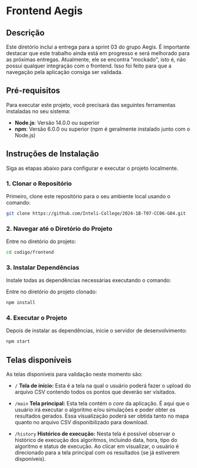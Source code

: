 # Frontend Aegis

## Descrição

Este diretório inclui a entrega para a sprint 03 do grupo Aegis. É importante destacar que este trabalho ainda está em progresso e será melhorado para as próximas entregas. Atualmente, ele se encontra "mockado", isto é, não possui qualquer integração com o frontend. Isso foi feito para que a navegação pela aplicação consiga ser validada.

## Pré-requisitos

Para executar este projeto, você precisará das seguintes ferramentas instaladas no seu sistema:

- **Node.js**: Versão 14.0.0 ou superior
- **npm**: Versão 6.0.0 ou superior (npm é geralmente instalado junto com o Node.js)

## Instruções de Instalação

Siga as etapas abaixo para configurar e executar o projeto localmente.

### 1. Clonar o Repositório

Primeiro, clone este repositório para o seu ambiente local usando o comando:

```bash
git clone https://github.com/Inteli-College/2024-1B-T07-CC06-G04.git
```

### 2. Navegar até o Diretório do Projeto

Entre no diretório do projeto:

```bash
cd codigo/frontend
```

### 3. Instalar Dependências

Instale todas as dependências necessárias executando o comando:

Entre no diretório do projeto clonado:

```bash
npm install
```

### 4. Executar o Projeto

Depois de instalar as dependências, inicie o servidor de desenvolvimento:

```bash
npm start
```

## Telas disponíveis

As telas disponíveis para validação neste momento são:

- ```/``` **Tela de início:** Esta é a tela na qual o usuário poderá fazer o upload do arquivo CSV contendo todos os pontos que deverão ser visitados.

- ```/main``` **Tela principal:** Esta tela contém o _core_ da aplicação. É aqui que o usuário irá executar o algoritmo e/ou simulações e poder obter os resultados gerados. Essa visualização poderá ser obtida tanto no mapa quanto no arquivo CSV disponibilizado para download.

- ```/history``` **Histórico de execução:** Nesta tela é possível observar o histórico de execução dos algoritmos, incluindo data, hora, tipo do algoritmo e status de execução. Ao clicar em visualizar, o usuário é direcionado para a tela principal com os resultados (se já estiverem disponíveis).
